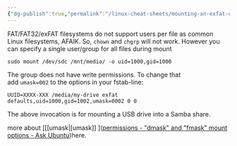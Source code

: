 ```yaml
---
{"dg-publish":true,"permalink":"/linux-cheat-sheets/mounting-an-exfat-usb-drive/"}
---
```



FAT/FAT32/exFAT filesystems do not support users per file as common Linux filesystems, AFAIK. So, `chown` and `chgrp` will not work. However you can specify a single user/group for all files during mount

```
sudo mount /dev/sdc /mnt/media/ -o uid=1000,gid=1000
```

The group does not have write permissions. To change that add `umask=002` to the options in your fstab-line:

```
UUID=XXXX-XXX /media/my-drive exfat defaults,uid=1000,gid=1002,umask=0002 0 0
```
The above invocation is for mounting a USB drive into a Samba share.

more about [[[umask\|[umask]] ]([permissions - "dmask" and "fmask" mount options - Ask Ubuntu](https://askubuntu.com/questions/429848/dmask-and-fmask-mount-options/429858#429858))here.
